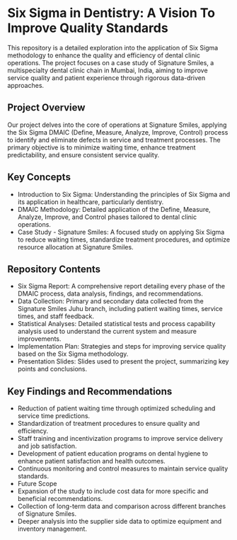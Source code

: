 # Six Sigma in Dentistry: A Vision To Improve Quality Standards
This repository is a detailed exploration into the application of Six Sigma methodology to enhance the quality and efficiency of dental clinic operations. The project focuses on a case study of Signature Smiles, a multispecialty dental clinic chain in Mumbai, India, aiming to improve service quality and patient experience through rigorous data-driven approaches.

## Project Overview
Our project delves into the core of operations at Signature Smiles, applying the Six Sigma DMAIC (Define, Measure, Analyze, Improve, Control) process to identify and eliminate defects in service and treatment processes. The primary objective is to minimize waiting time, enhance treatment predictability, and ensure consistent service quality.

## Key Concepts
- Introduction to Six Sigma: Understanding the principles of Six Sigma and its application in healthcare, particularly dentistry.
- DMAIC Methodology: Detailed application of the Define, Measure, Analyze, Improve, and Control phases tailored to dental clinic operations.
- Case Study - Signature Smiles: A focused study on applying Six Sigma to reduce waiting times, standardize treatment procedures, and optimize resource allocation at Signature Smiles.

## Repository Contents
- Six Sigma Report: A comprehensive report detailing every phase of the DMAIC process, data analysis, findings, and recommendations.
- Data Collection: Primary and secondary data collected from the Signature Smiles Juhu branch, including patient waiting times, service times, and staff feedback.
- Statistical Analyses: Detailed statistical tests and process capability analysis used to understand the current system and measure improvements.
- Implementation Plan: Strategies and steps for improving service quality based on the Six Sigma methodology.
- Presentation Slides: Slides used to present the project, summarizing key points and conclusions.

## Key Findings and Recommendations
- Reduction of patient waiting time through optimized scheduling and service time predictions.
- Standardization of treatment procedures to ensure quality and efficiency.
- Staff training and incentivization programs to improve service delivery and job satisfaction.
- Development of patient education programs on dental hygiene to enhance patient satisfaction and health outcomes.
- Continuous monitoring and control measures to maintain service quality standards.
- Future Scope
- Expansion of the study to include cost data for more specific and beneficial recommendations.
- Collection of long-term data and comparison across different branches of Signature Smiles.
- Deeper analysis into the supplier side data to optimize equipment and inventory management.
